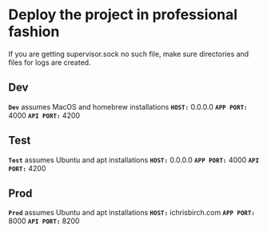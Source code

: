 # Deploy the project in professional fashion

If you are getting supervisor.sock no such file, make sure directories and files for logs are created.

## Dev
**`Dev`** assumes MacOS and homebrew installations
**`HOST:`** 0.0.0.0
**`APP PORT:`** 4000
**`API PORT:`** 4200




## Test
**`Test`** assumes Ubuntu and apt installations
**`HOST:`** 0.0.0.0
**`APP PORT:`** 4000
**`API PORT:`** 4200




## Prod
**`Prod`** assumes Ubuntu and apt installations
**`HOST:`** ichrisbirch.com
**`APP PORT:`** 8000
**`API PORT:`** 8200